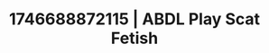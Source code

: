 ---
categories:
- Softcore narrative
- Alt romance
- AI-generated
- Cosplay
- Dark fantasy erotica
- Pleasure activism
- ASMR
- AI girlfriend fantasy
image: /assets/images/1746688872115.jpg
layout: post
seo:
  description: Featured content with sensual Scat Fetish, ABDL Play. HD images available.
  keywords: Scat Fetish, ABDL Play
  og_image: /assets/images/1746688872115.jpg
  schema_type: VisualArtwork
tags:
- '#1746688872115'
- Scat Fetish
- ABDL Play
title: 1746688872115 | ABDL Play Scat Fetish
---